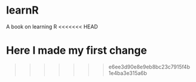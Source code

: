 # learnR
A book on learning R
<<<<<<< HEAD

Here I made my first change
=======
>>>>>>> e6ee3d90e8e9eb8bc23c7915f4b1e4ba3e315a6b
